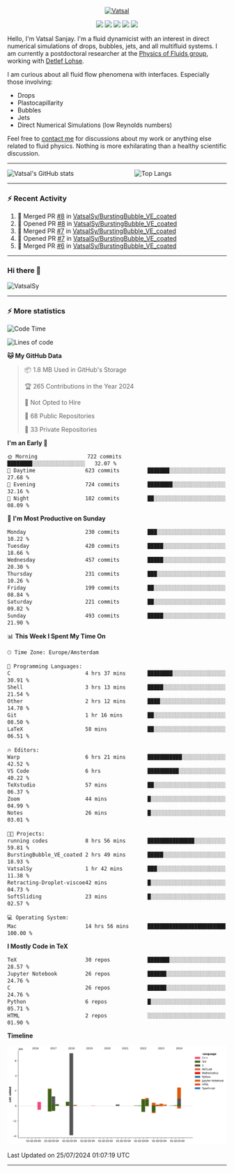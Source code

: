 <center>

[<img alt="Vatsal" width="200px" src="https://www.dropbox.com/s/dxyybgtblo8er6h/Logo_Vatsal_Vector.png?raw=1">](https://www.vatsalsanjay.com)

[<img src="https://img.shields.io/badge/googlescholar-4285F4?&style=for-the-badge&logo=googlescholar&logoColor=white">](https://scholar.google.com/citations?hl=en&user=67aQviYAAAAJ)
[<img src="https://img.shields.io/static/v1.svg?&style=for-the-badge&logo=ResearchGate&label=&message=ResearchGate&logoColor=white&color=green">](https://www.researchgate.net/profile/Vatsal-Sanjay-2)
[<img src="https://img.shields.io/badge/twitter-1DA1F2?&style=for-the-badge&logo=twitter&logoColor=white">](https://twitter.com/VatsalSanjay)
[<img src="https://img.shields.io/badge/linkedin-0A66C2?&style=for-the-badge&logo=linkedin">](https://www.linkedin.com/in/vatsalsanjay/)
[<img src="https://img.shields.io/badge/orcid-A6CE39?&style=for-the-badge&logo=orcid&logoColor=white">](https://orcid.org/0000-0002-4293-6099)

</center>

Hello, I'm Vatsal Sanjay. I'm a fluid dynamicist with an interest in direct numerical simulations of drops, bubbles, jets, and all multifluid systems. I am currently a postdoctoral researcher at the [Physics of Fluids group](https://pof.tnw.utwente.nl), working with [Detlef Lohse](https://en.wikipedia.org/wiki/Detlef_Lohse). 

I am curious about all fluid flow phenomena with interfaces. Especially those involving:

- Drops
- Plastocapillarity
- Bubbles
- Jets
- Direct Numerical Simulations (low Reynolds numbers)

Feel free to [contact me](mailto:contact@vatsalsanjay.com) for discussions about my work or anything else related to fluid physics. Nothing is more exhilarating than a healthy scientific discussion.

<!-- ![Vatsal's GitHub stats](https://github-readme-stats-xi-wine-74.vercel.app/api?username=VatsalSy&show_icons=true&theme=vision-friendly-dark)

![Top Langs](https://github-readme-stats-xi-wine-74.vercel.app/api/top-langs/?username=VatsalSy&layout=compact&theme=vision-friendly-dark) -->

---
<div style="display: flex; justify-content: space-between;">
    <img src="https://github-readme-stats-xi-wine-74.vercel.app/api?username=VatsalSy&show_icons=true&theme=vision-friendly-dark" alt="Vatsal's GitHub stats" style="width: 55%;">
    <img src="https://github-readme-stats-xi-wine-74.vercel.app/api/top-langs/?username=VatsalSy&layout=compact&theme=vision-friendly-dark" alt="Top Langs" style="width: 42%;">
</div>

---

### :zap: Recent Activity

<!--START_SECTION:activity-->
1. 🎉 Merged PR [#8](https://github.com/VatsalSy/BurstingBubble_VE_coated/pull/8) in [VatsalSy/BurstingBubble_VE_coated](https://github.com/VatsalSy/BurstingBubble_VE_coated)
2. 💪 Opened PR [#8](https://github.com/VatsalSy/BurstingBubble_VE_coated/pull/8) in [VatsalSy/BurstingBubble_VE_coated](https://github.com/VatsalSy/BurstingBubble_VE_coated)
3. 🎉 Merged PR [#7](https://github.com/VatsalSy/BurstingBubble_VE_coated/pull/7) in [VatsalSy/BurstingBubble_VE_coated](https://github.com/VatsalSy/BurstingBubble_VE_coated)
4. 💪 Opened PR [#7](https://github.com/VatsalSy/BurstingBubble_VE_coated/pull/7) in [VatsalSy/BurstingBubble_VE_coated](https://github.com/VatsalSy/BurstingBubble_VE_coated)
5. 🎉 Merged PR [#6](https://github.com/VatsalSy/BurstingBubble_VE_coated/pull/6) in [VatsalSy/BurstingBubble_VE_coated](https://github.com/VatsalSy/BurstingBubble_VE_coated)
<!--END_SECTION:activity-->
---

### Hi there 👋
<p align="left"> <img src="https://komarev.com/ghpvc/?username=VatsalSy&label=Profile%20views&color=orange&style=for-the-badge" alt="VatsalSy" /> </p>

---
### :zap: More statistics

<!--START_SECTION:waka-->
![Code Time](http://img.shields.io/badge/Code%20Time-15%20hrs%2020%20mins-blue)

![Lines of code](https://img.shields.io/badge/From%20Hello%20World%20I%27ve%20Written-17.7%20million%20lines%20of%20code-blue)

**🐱 My GitHub Data** 

> 📦 1.8 MB Used in GitHub's Storage 
 > 
> 🏆 265 Contributions in the Year 2024
 > 
> 🚫 Not Opted to Hire
 > 
> 📜 68 Public Repositories 
 > 
> 🔑 33 Private Repositories 
 > 
**I'm an Early 🐤** 

```text
🌞 Morning                722 commits         ████████░░░░░░░░░░░░░░░░░   32.07 % 
🌆 Daytime                623 commits         ███████░░░░░░░░░░░░░░░░░░   27.68 % 
🌃 Evening                724 commits         ████████░░░░░░░░░░░░░░░░░   32.16 % 
🌙 Night                  182 commits         ██░░░░░░░░░░░░░░░░░░░░░░░   08.09 % 
```
📅 **I'm Most Productive on Sunday** 

```text
Monday                   230 commits         ███░░░░░░░░░░░░░░░░░░░░░░   10.22 % 
Tuesday                  420 commits         █████░░░░░░░░░░░░░░░░░░░░   18.66 % 
Wednesday                457 commits         █████░░░░░░░░░░░░░░░░░░░░   20.30 % 
Thursday                 231 commits         ███░░░░░░░░░░░░░░░░░░░░░░   10.26 % 
Friday                   199 commits         ██░░░░░░░░░░░░░░░░░░░░░░░   08.84 % 
Saturday                 221 commits         ██░░░░░░░░░░░░░░░░░░░░░░░   09.82 % 
Sunday                   493 commits         █████░░░░░░░░░░░░░░░░░░░░   21.90 % 
```


📊 **This Week I Spent My Time On** 

```text
🕑︎ Time Zone: Europe/Amsterdam

💬 Programming Languages: 
C                        4 hrs 37 mins       ████████░░░░░░░░░░░░░░░░░   30.91 % 
Shell                    3 hrs 13 mins       █████░░░░░░░░░░░░░░░░░░░░   21.54 % 
Other                    2 hrs 12 mins       ████░░░░░░░░░░░░░░░░░░░░░   14.78 % 
Git                      1 hr 16 mins        ██░░░░░░░░░░░░░░░░░░░░░░░   08.50 % 
LaTeX                    58 mins             ██░░░░░░░░░░░░░░░░░░░░░░░   06.51 % 

🔥 Editors: 
Warp                     6 hrs 21 mins       ███████████░░░░░░░░░░░░░░   42.52 % 
VS Code                  6 hrs               ██████████░░░░░░░░░░░░░░░   40.22 % 
TeXstudio                57 mins             ██░░░░░░░░░░░░░░░░░░░░░░░   06.37 % 
Zoom                     44 mins             █░░░░░░░░░░░░░░░░░░░░░░░░   04.99 % 
Notes                    26 mins             █░░░░░░░░░░░░░░░░░░░░░░░░   03.01 % 

🐱‍💻 Projects: 
running codes            8 hrs 56 mins       ███████████████░░░░░░░░░░   59.81 % 
BurstingBubble_VE_coated 2 hrs 49 mins       █████░░░░░░░░░░░░░░░░░░░░   18.93 % 
VatsalSy                 1 hr 42 mins        ███░░░░░░░░░░░░░░░░░░░░░░   11.38 % 
Retracting-Droplet-viscoe42 mins             █░░░░░░░░░░░░░░░░░░░░░░░░   04.73 % 
SoftSliding              23 mins             █░░░░░░░░░░░░░░░░░░░░░░░░   02.57 % 

💻 Operating System: 
Mac                      14 hrs 56 mins      █████████████████████████   100.00 % 
```

**I Mostly Code in TeX** 

```text
TeX                      30 repos            ███████░░░░░░░░░░░░░░░░░░   28.57 % 
Jupyter Notebook         26 repos            ██████░░░░░░░░░░░░░░░░░░░   24.76 % 
C                        26 repos            ██████░░░░░░░░░░░░░░░░░░░   24.76 % 
Python                   6 repos             █░░░░░░░░░░░░░░░░░░░░░░░░   05.71 % 
HTML                     2 repos             ░░░░░░░░░░░░░░░░░░░░░░░░░   01.90 % 
```



**Timeline**

![Lines of Code chart](https://raw.githubusercontent.com/VatsalSy/VatsalSy/main/assets/bar_graph.png)


 Last Updated on 25/07/2024 01:07:19 UTC
<!--END_SECTION:waka-->
---
